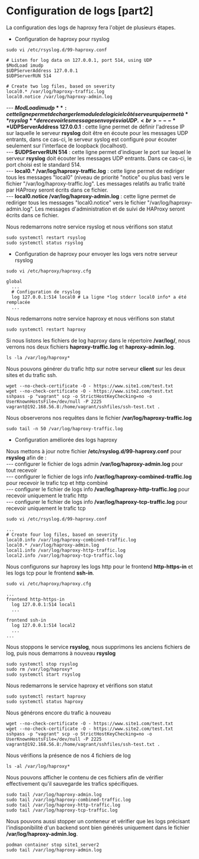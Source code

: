 # Configuration de logs [part2]

La configuration des logs de haproxy fera l'objet de plusieurs étapes.

- Configuration de haproxy pour rsyslog

```
sudo vi /etc/rsyslog.d/99-haproxy.conf
```

```
# Listen for log data on 127.0.0.1, port 514, using UDP
$ModLoad imudp
$UDPServerAddress 127.0.0.1
$UDPServerRUN 514

# Create two log files, based on severity
local0.* /var/log/haproxy-traffic.log
local0.notice /var/log/haproxy-admin.log
```

--- **$ModLoad imudp** : cette ligne permet de charger le module de logiciel côté serveur qui permet à **rsyslog** de recevoir les messages envoyés via UDP. <br>
--- **$UDPServerAddress 127.0.0.1** : cette ligne permet de définir l'adresse IP sur laquelle le serveur **rsyslog** doit être en écoute pour les messages UDP entrants, dans ce cas-ci, le serveur syslog est configuré pour écouter seulement sur l'interface de loopback (localhost). <br>
--- **$UDPServerRUN 514** : cette ligne permet d'indiquer le port sur lequel le serveur **rsyslog** doit écouter les messages UDP entrants. Dans ce cas-ci, le port choisi est le standard 514. <br>
--- **local0.\* /var/log/haproxy-traffic.log** : cette ligne permet de rediriger tous les messages "local0" (niveau de priorité "notice" ou plus bas) vers le fichier "/var/log/haproxy-traffic.log". Les messages relatifs au trafic traité par HAProxy seront écrits dans ce fichier. <br>
--- **local0.notice /var/log/haproxy-admin.log** : cette ligne permet de rediriger tous les messages "local0.notice" vers le fichier "/var/log/haproxy-admin.log". Les messages d'administration et de suivi de HAProxy seront écrits dans ce fichier. <br>

Nous redemarrons notre service rsyslog et nous vérifions son statut

```
sudo systemctl restart rsyslog
sudo systemctl status rsyslog
```

- Configuration de haproxy pour envoyer les logs vers notre serveur rsyslog

```
sudo vi /etc/haproxy/haproxy.cfg
```

```
global
  ...
  # Configuration de rsyslog
  log 127.0.0.1:514 local0 # La ligne *log stderr local0 info* a été remplacée
  ...
```

Nous redemarrons notre service haproxy et nous vérifions son statut

```
sudo systemctl restart haproxy
```

Si nous listons les fichiers de log haproxy dans le répertoire **/var/log/**, nous verrons nos deux fichiers **haproxy-traffic.log** et **haproxy-admin.log**.

```
ls -la /var/log/haproxy*
```

Nous pouvons générer du trafic http sur notre serveur **client** sur les deux sites et du trafic ssh.

```
wget --no-check-certificate -O - https://www.site1.com/test.txt
wget --no-check-certificate -O - https://www.site2.com/test.txt
sshpass -p "vagrant" scp -o StrictHostKeyChecking=no -o UserKnownHostsFile=/dev/null -P 2225 vagrant@192.168.56.8:/home/vagrant/sshfiles/ssh-test.txt .
```

Nous observerons nos requêtes dans le fichier **/var/log/haproxy-traffic.log**

```
sudo tail -n 50 /var/log/haproxy-traffic.log
```

- Configuration améliorée des logs haproxy

Nous mettons à jour notre fichier **/etc/rsyslog.d/99-haproxy.conf** pour **rsyslog** afin de : <br>
--- configurer le fichier de logs admin **/var/log/haproxy-admin.log** pour tout recevoir <br>
--- configurer le fichier de logs info **/var/log/haproxy-combined-traffic.log** pour recevoir le trafic tcp et http combiné <br>
--- configurer le fichier de logs info **/var/log/haproxy-http-traffic.log** pour recevoir uniquement le trafic http <br>
--- configurer le fichier de logs info **/var/log/haproxy-tcp-traffic.log** pour recevoir uniquement le trafic tcp

```
sudo vi /etc/rsyslog.d/99-haproxy.conf
```

```
...
# Create four log files, based on severity
local0.info /var/log/haproxy-combined-traffic.log
local0.* /var/log/haproxy-admin.log
local1.info /var/log/haproxy-http-traffic.log
local2.info /var/log/haproxy-tcp-traffic.log
```

Nous configurons sur haproxy les logs http pour le frontend **http-https-in** et les logs tcp pour le frontend **ssh-in**.

```
sudo vi /etc/haproxy/haproxy.cfg
```

```
...
frontend http-https-in
  log 127.0.0.1:514 local1
  ...

frontend ssh-in
  log 127.0.0.1:514 local2
  ...
...  
```

Nous stoppons le service **rsyslog**, nous supprimons les anciens fichiers de log, puis nous demarrons à nouveau **rsyslog**

```
sudo systemctl stop rsyslog
sudo rm /var/log/haproxy*
sudo systemctl start rsyslog
```

Nous redemarrons le service haproxy et vérifions son statut

```
sudo systemctl restart haproxy
sudo systemctl status haproxy
```

Nous générons encore du trafic à nouveau

```
wget --no-check-certificate -O - https://www.site1.com/test.txt
wget --no-check-certificate -O - https://www.site2.com/test.txt
sshpass -p "vagrant" scp -o StrictHostKeyChecking=no -o UserKnownHostsFile=/dev/null -P 2225 vagrant@192.168.56.8:/home/vagrant/sshfiles/ssh-test.txt .
```

Nous vérifions la présence de nos 4 fichiers de log

```
ls -al /var/log/haproxy*
```

Nous pouvons afficher le contenu de ces fichiers afin de vérifier effectivement qu'il sauvegarde les trafics spécifiques.

```
sudo tail /var/log/haproxy-admin.log
sudo tail /var/log/haproxy-combined-traffic.log
sudo tail /var/log/haproxy-http-traffic.log
sudo tail /var/log/haproxy-tcp-traffic.log
```

Nous pouvons aussi stopper un conteneur et vérifier que les logs précisant l'indisponibilité d'un backend sont bien générés uniquement dans le fichier **/var/log/haproxy-admin.log**.

```
podman container stop site1_server2
sudo tail /var/log/haproxy-admin.log
```